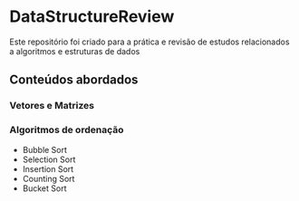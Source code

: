 # DataStructureReview
Este repositório foi criado para a prática e revisão de estudos relacionados a algoritmos e estruturas de dados

## Conteúdos abordados
### Vetores e Matrizes
### Algoritmos de ordenação
- Bubble Sort
- Selection Sort
- Insertion Sort
- Counting Sort
- Bucket Sort
